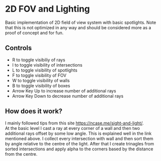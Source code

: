 # 2D FOV and Lighting

Basic implementation of 2D field of view system with basic spotlights.
Note that this is not optimized in any way and should be considered more as a proof of concept and for fun.

## Controls

+ R to toggle visibiliy of rays
+ I to toggle visibility of intersections
+ L to toggle visibility of spotlights
+ F to toggle visibility of FOV
+ W to toggle visibility of walls
+ B to toggle visibility of boxes
+ Arrow Key Up to increase number of additional rays
+ Arrow Key Down to decrease number of additional rays

## How does it work?

I mainly followed tips from this site https://ncase.me/sight-and-light/.  
At the basic level I cast a ray at every corner of a wall and then two additional rays
offset by some low angle. This is explained well in the link mentioned above.
I collect every intersection with wall and then sort them by angle relative to the centre of the light.
After that I create trinagles from sorted intersections and apply alpha to the corners based by the distance from the centre.


